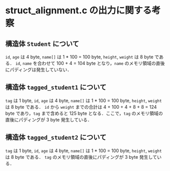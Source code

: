 # struct_alignment.c の出力に関する考察

## 構造体 `Student` について

`id`, `age` は 4 byte, `name[]` は 1 \* 100 = 100 byte, `height`, `weight` は 8 byte である．
`id`, `name` を合わせて 100 + 4 = 104 byte となり，`name` のメモリ領域の直後にパディングは発生していない．

## 構造体 `tagged_student1` について

`tag` は 1 byte, `id`, `age` は 4 byte, `name[]` は 1 \* 100 = 100 byte, `height`, `weight` は 8 byte である．
`id` から `weight` までの合計は 4 + 100 + 4 + 8 + 8 = 124 byte であり，`tag` まで含めると 125 byte となる．ここで，`tag` のメモリ領域の直後にパディングが 3 byte 発生している．

## 構造体 `tagged_student2` について

`tag` は 1 byte, `id`, `age` は 4 byte, `name[]` は 1 \* 100 = 100 byte, `height`, `weight` は 8 byte である．
`tag` のメモリ領域の直後にパディングが 3 byte 発生している．

